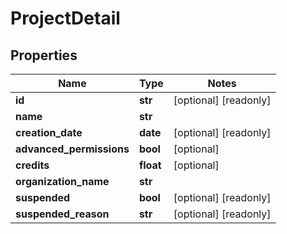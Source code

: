 # ProjectDetail

## Properties
Name | Type | Notes
------------ | ------------- | -------------
**id** | **str** | [optional] [readonly] 
**name** | **str** | 
**creation_date** | **date** | [optional] [readonly] 
**advanced_permissions** | **bool** | [optional] 
**credits** | **float** | [optional] 
**organization_name** | **str** | 
**suspended** | **bool** | [optional] [readonly] 
**suspended_reason** | **str** | [optional] [readonly] 


